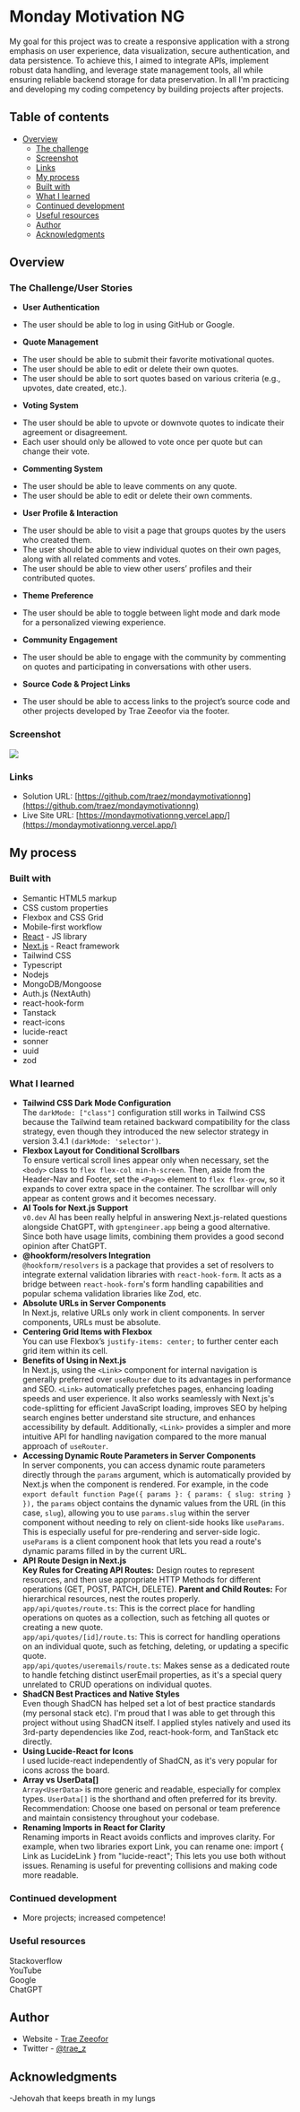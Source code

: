 # Monday Motivation NG

My goal for this project was to create a responsive application with a strong emphasis on user experience, data visualization, secure authentication, and data persistence. To achieve this, I aimed to integrate APIs, implement robust data handling, and leverage state management tools, all while ensuring reliable backend storage for data preservation. In all I'm practicing and developing my coding competency by building projects after projects.

## Table of contents

- [Overview](#overview)
  - [The challenge](#the-challenge)
  - [Screenshot](#screenshot)
  - [Links](#links)
  - [My process](#my-process)
  - [Built with](#built-with)
  - [What I learned](#what-i-learned)
  - [Continued development](#continued-development)
  - [Useful resources](#useful-resources)
  - [Author](#author)
  - [Acknowledgments](#acknowledgments)

## Overview

### The Challenge/User Stories

* **User Authentication**  
- The user should be able to log in using GitHub or Google.  
* **Quote Management**  
- The user should be able to submit their favorite motivational quotes.
- The user should be able to edit or delete their own quotes.
- The user should be able to sort quotes based on various criteria (e.g., upvotes, date created, etc.).     
* **Voting System**  
- The user should be able to upvote or downvote quotes to indicate their agreement or disagreement.
- Each user should only be allowed to vote once per quote but can change their vote.   
* **Commenting System**
- The user should be able to leave comments on any quote.
- The user should be able to edit or delete their own comments.    
* **User Profile & Interaction**  
- The user should be able to visit a page that groups quotes by the users who created them.
- The user should be able to view individual quotes on their own pages, along with all related comments and votes.
- The user should be able to view other users’ profiles and their contributed quotes.   
* **Theme Preference**  
- The user should be able to toggle between light mode and dark mode for a personalized viewing experience.   
* **Community Engagement**  
- The user should be able to engage with the community by commenting on quotes and participating in conversations with other users.   
* **Source Code & Project Links**  
- The user should be able to access links to the project’s source code and other projects developed by Trae Zeeofor via the footer.    

### Screenshot

![](public/screenshot-desktop.png)

### Links

- Solution URL: [https://github.com/traez/mondaymotivationng](https://github.com/traez/mondaymotivationng)
- Live Site URL: [https://mondaymotivationng.vercel.app/](https://mondaymotivationng.vercel.app/)

## My process

### Built with

- Semantic HTML5 markup
- CSS custom properties
- Flexbox and CSS Grid
- Mobile-first workflow
- [React](https://reactjs.org/) - JS library
- [Next.js](https://nextjs.org/) - React framework
- Tailwind CSS
- Typescript
- Nodejs  
- MongoDB/Mongoose     
- Auth.js (NextAuth)       
- react-hook-form      
- Tanstack     
- react-icons   
- lucide-react    
- sonner  
- uuid  
- zod       

### What I learned
   
 - **Tailwind CSS Dark Mode Configuration**  
The `darkMode: ["class"]` configuration still works in Tailwind CSS because the Tailwind team retained backward compatibility for the class strategy, even though they introduced the new selector strategy in version 3.4.1 `(darkMode: 'selector')`.   
 - **Flexbox Layout for Conditional Scrollbars**  
To ensure vertical scroll lines appear only when necessary, set the `<body>` class to `flex flex-col min-h-screen`. Then, aside from the Header-Nav and Footer, set the `<Page>` element to `flex flex-grow`, so it expands to cover extra space in the container. The scrollbar will only appear as content grows and it becomes necessary.  
 - **AI Tools for Next.js Support**  
`v0.dev` AI has been really helpful in answering Next.js-related questions alongside ChatGPT, with `gptengineer.app` being a good alternative. Since both have usage limits, combining them provides a good second opinion after ChatGPT.   
 - **@hookform/resolvers Integration**  
`@hookform/resolvers` is a package that provides a set of resolvers to integrate external validation libraries with `react-hook-form`. It acts as a bridge between `react-hook-form`'s form handling capabilities and popular schema validation libraries like Zod, etc.   
 - **Absolute URLs in Server Components**  
In Next.js, relative URLs only work in client components. In server components, URLs must be absolute.   
 - **Centering Grid Items with Flexbox**  
You can use Flexbox’s `justify-items: center;` to further center each grid item within its cell.  
 - **Benefits of Using <Link> in Next.js**  
In Next.js, using the `<Link>` component for internal navigation is generally preferred over `useRouter` due to its advantages in performance and SEO. `<Link>` automatically prefetches pages, enhancing loading speeds and user experience. It also works seamlessly with Next.js's code-splitting for efficient JavaScript loading, improves SEO by helping search engines better understand site structure, and enhances accessibility by default. Additionally, `<Link>` provides a simpler and more intuitive API for handling navigation compared to the more manual approach of `useRouter`.  
 - **Accessing Dynamic Route Parameters in Server Components**  
In server components, you can access dynamic route parameters directly through the `params` argument, which is automatically provided by Next.js when the component is rendered. For example, in the code `export default function Page({ params }: { params: { slug: string } }),` the `params` object contains the dynamic values from the URL (in this case, `slug`), allowing you to use `params.slug` within the server component without needing to rely on client-side hooks like `useParams`. This is especially useful for pre-rendering and server-side logic. `useParams` is a client component hook that lets you read a route's dynamic params filled in by the current URL.   
 - **API Route Design in Next.js**  
 **Key Rules for Creating API Routes:** Design routes to represent resources, and then use appropriate HTTP Methods for different operations (GET, POST, PATCH, DELETE).
 **Parent and Child Routes:** For hierarchical resources, nest the routes properly.
`app/api/quotes/route.ts`: This is the correct place for handling operations on quotes as a collection, such as fetching all quotes or creating a new quote.  
`app/api/quotes/[id]/route.ts`: This is correct for handling operations on an individual quote, such as fetching, deleting, or updating a specific quote.  
`app/api/quotes/useremails/route.ts`: Makes sense as a dedicated route to handle fetching distinct userEmail properties, as it's a special query unrelated to CRUD operations on individual quotes.     
 - **ShadCN Best Practices and Native Styles**  
Even though ShadCN has helped set a lot of best practice standards (my personal stack etc). I'm proud that I was able to get through this project without using ShadCN itself. I applied styles natively and used its 3rd-party dependencies like Zod, react-hook-form, and TanStack etc directly.  
 - **Using Lucide-React for Icons**  
I used lucide-react independently of ShadCN, as it's very popular for icons across the board.   
 - **Array<UserData> vs UserData[]**  
`Array<UserData>` is more generic and readable, especially for complex types. `UserData[]` is the shorthand and often preferred for its brevity. Recommendation: Choose one based on personal or team preference and maintain consistency throughout your codebase.   
 - **Renaming Imports in React for Clarity**  
Renaming imports in React avoids conflicts and improves clarity. For example, when two libraries export Link, you can rename one: import { Link as LucideLink } from "lucide-react"; This lets you use both without issues. Renaming is useful for preventing collisions and making code more readable.   

### Continued development

- More projects; increased competence!

### Useful resources

Stackoverflow  
YouTube  
Google  
ChatGPT

## Author

- Website - [Trae Zeeofor](https://github.com/traez)
- Twitter - [@trae_z](https://twitter.com/trae_z)

## Acknowledgments

-Jehovah that keeps breath in my lungs
